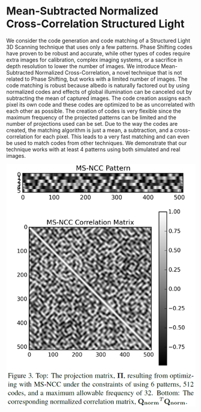 # Mean-Subtracted Normalized Cross-Correlation Structured Light
We consider the code generation and code matching of a Structured Light 3D Scanning technique that uses only a few patterns. Phase Shifting codes have proven to be robust and accurate, while other types of codes require extra images for calibration, complex imaging systems, or a sacrifice in depth resolution to lower the number of images. We introduce Mean-Subtracted Normalized Cross-Correlation, a novel technique that is not related to Phase Shifting, but works with a limited number of images. The code matching is robust because albedo is naturally factored out by using normalized codes and effects of global illumination can be canceled out by subtracting the mean of captured images. The code creation assigns each pixel its own code and these codes are optimized to be as uncorrelated with each other as possible. The creation of codes is very flexible since the maximum frequency of the projected patterns can be limited and the number of projections used can be set. Due to the way the codes are created, the matching algorithm is just a mean, a subtraction, and a cross-correlation for each pixel. This leads to a very fast matching and can even be used to match codes from other techniques. We demonstrate that our technique works with at least 4 patterns using both simulated and real images.

![An example of the optimized structured light pattern and its corresponding correlation matrix.](ms-ncc_pattern_example.png?raw=true)
